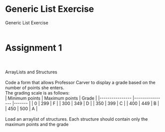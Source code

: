 ﻿# Generic List Exercise
Generic List Exercise<br /><br />

# Assignment 1
<br /><br/>
ArrayLists and Structures
<br /><br />
Code a form that allows Professor Carver to display a grade
based on the number of points she enters.<br />
The grading scale is as follows:
<br />
| Minimum points 	| Maximum points 	| Grade 	|
|----------------	|----------------	|-------	|
| 0              	| 299            	| F     	|
| 300            	| 349            	| D     	|
| 350            	| 399            	| C     	|
| 400            	| 449            	| B     	|
| 450            	| 500            	| A     	|
<br/><br/>
Load an arraylist of structures. Each structure should contain only the maximum points and
the grade